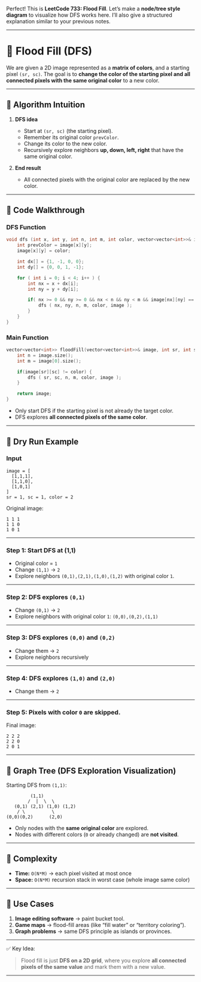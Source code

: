 Perfect! This is **LeetCode 733: Flood Fill**. Let’s make a **node/tree style diagram** to visualize how DFS works here. I’ll also give a structured explanation similar to your previous notes.

---

# 📝 Flood Fill (DFS)

We are given a 2D image represented as a **matrix of colors**, and a starting pixel `(sr, sc)`.
The goal is to **change the color of the starting pixel and all connected pixels with the same original color** to a new color.

---

## 🔹 Algorithm Intuition

1. **DFS idea**

   * Start at `(sr, sc)` (the starting pixel).
   * Remember its original color `prevColor`.
   * Change its color to the new color.
   * Recursively explore neighbors **up, down, left, right** that have the same original color.

2. **End result**

   * All connected pixels with the original color are replaced by the new color.

---

## 🔹 Code Walkthrough

### DFS Function

```cpp
void dfs (int x, int y, int n, int m, int color, vector<vector<int>>& image) {
    int prevColor = image[x][y];
    image[x][y] = color;

    int dx[] = {1, -1, 0, 0};
    int dy[] = {0, 0, 1, -1};

    for ( int i = 0; i < 4; i++ ) {
        int nx = x + dx[i];
        int ny = y + dy[i];

        if( nx >= 0 && ny >= 0 && nx < n && ny < m && image[nx][ny] == prevColor ) {
            dfs ( nx, ny, n, m, color, image );
        }
    }
}
```

### Main Function

```cpp
vector<vector<int>> floodFill(vector<vector<int>>& image, int sr, int sc, int color) {
    int n = image.size();
    int m = image[0].size();

    if(image[sr][sc] != color) {
        dfs ( sr, sc, n, m, color, image );
    }

    return image;
}
```

* Only start DFS if the starting pixel is not already the target color.
* DFS explores **all connected pixels of the same color**.

---

## 🔹 Dry Run Example

### Input

```
image = [
  [1,1,1],
  [1,1,0],
  [1,0,1]
]
sr = 1, sc = 1, color = 2
```

Original image:

```
1 1 1
1 1 0
1 0 1
```

---

### Step 1: Start DFS at (1,1)

* Original color = `1`
* Change `(1,1)` → `2`
* Explore neighbors `(0,1),(2,1),(1,0),(1,2)` with original color `1`.

---

### Step 2: DFS explores `(0,1)`

* Change `(0,1)` → `2`
* Explore neighbors with original color `1`: `(0,0),(0,2),(1,1)`

---

### Step 3: DFS explores `(0,0)` and `(0,2)`

* Change them → `2`
* Explore neighbors recursively

---

### Step 4: DFS explores `(1,0)` and `(2,0)`

* Change them → `2`

---

### Step 5: Pixels with color `0` are skipped.

Final image:

```
2 2 2
2 2 0
2 0 1
```

---

## 🔹 Graph Tree (DFS Exploration Visualization)

Starting DFS from `(1,1)`:

```
         (1,1)
        /  |  \  \
   (0,1) (2,1) (1,0) (1,2)
    / \          \
(0,0)(0,2)      (2,0)
```

* Only nodes with the **same original color** are explored.
* Nodes with different colors (`0` or already changed) are **not visited**.

---

## 🔹 Complexity

* **Time:** `O(N*M)` → each pixel visited at most once
* **Space:** `O(N*M)` recursion stack in worst case (whole image same color)

---

## 🔹 Use Cases

1. **Image editing software** → paint bucket tool.
2. **Game maps** → flood-fill areas (like “fill water” or “territory coloring”).
3. **Graph problems** → same DFS principle as islands or provinces.

---

✅ Key Idea:

> Flood fill is just **DFS on a 2D grid**, where you explore **all connected pixels of the same value** and mark them with a new value.

---
